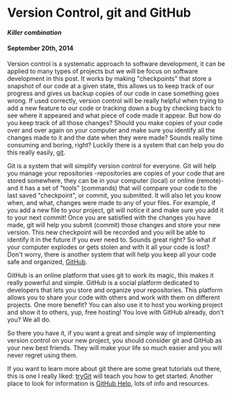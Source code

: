 # Version Control, git and GitHub
#### _Killer combination_
#### September 20th, 2014

Version control is a systematic approach to software development, it can be applied to many types of projects but we will be focus on software development in this post. It works by making "checkpoints" that store a snapshot of our code at a given state, this allows us to keep track of our progress and gives us backup copies of our code in case something goes wrong. If used correctly, version control will be really helpful when trying to add a new feature to our code or tracking down a bug by checking back to see where it appeared and what piece of code made it appear. But how do you keep track of all those changes? Should you make copies of your code over and over again on your computer and make sure you identify all the changes made to it and the date when they were made? Sounds really time consuming and boring, right? Luckily there is a system that can help you do this really easily, [git](http://www.git-scm.com/).

Git is a system that will simplify version control for everyone. Git will help you manage your repositories -repositories are copies of your code that are stored somewhere, they can be in your computer (local) or online (remote)- and it has a set of "tools" (commands) that will compare your code to the last saved "checkpoint", or commit, you submitted. It will also let you know when, and what, changes were made to any of your files. For example, if you add a new file to your project, git will notice it and make sure you add it to your next commit! Once you are satisfied with the changes you have made, git will help you submit (commit) those changes and store your new version. This new checkpoint will be recorded and you will be able to identify it in the future if you ever need to. Sounds great right? So what if your computer explodes or gets stolen and with it all your code is lost? Don't worry, there is another system that will help you keep all your code safe and organized, [GitHub](http://www.github.com/).

GitHub is an online platform that uses git to work its magic, this makes it really powerful and simple. GitHub is a social platform dedicated to developers that lets you store and organize your repositories. This platform allows you to share your code with others and work with them on different projects. One more benefit? You can also use it to host you working project and show it to others, yup, free hosting! You love with GitHub already, don't you? We all do.

So there you have it, if you want a great and simple way of implementing version control on your new project, you should consider git and GitHub as your new best friends. They will make your life so much easier and you will never regret using them.

If you want to learn more about git there are some great tutorials out there, this is one I really liked: [tryGit](https://try.github.io/levels/1/challenges/1) will teach you how to get started. Another place to look for information is [GitHub Help](https://help.github.com/articles/what-are-other-good-resources-for-learning-git-and-github), lots of info and resources.

